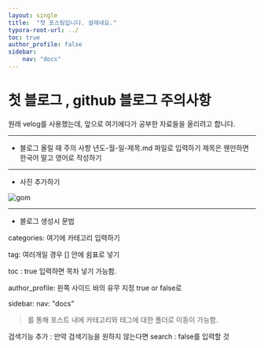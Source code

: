 ```yaml
---
layout: single
title:  "첫 포스팅입니다. 설레네요." 
typora-root-url: ../
toc: true
author_profile: false
sidebar:
    nav: "docs"
---
```


# 첫 블로그 , github 블로그 주의사항 

원래 velog를 사용했는데, 앞으로 여기에다가 공부한 자료들을 올리려고 합니다. 

---
- 블로그 올릴 때 주의 사항
년도-월-일-제목.md 파일로 입력하기
제목은 웬만하면 한국어 말고 영어로 작성하기 

---

- 사진 추가하기

![gom](/images/2025-03-18-first/gom.png)

---
- 블로그 생성시 문법 

categories: 여기에 카테고리 입력하기

tag: 여러개일 경우 [] 안에 쉼표로 넣기

toc : true 입력하면 목차 넣기 가능함. 

author_profile: 왼쪽 사이드 바의 유무 지정 true or false로 

sidebar:
    nav: "docs"
> 를 통해 포스트 내에 카테고리와 태그에 대한 폴더로 이동이 가능함. 

검색기능 추가 : 만약 검색기능을 원하지 않는다면 
search : false를 입력할 것

